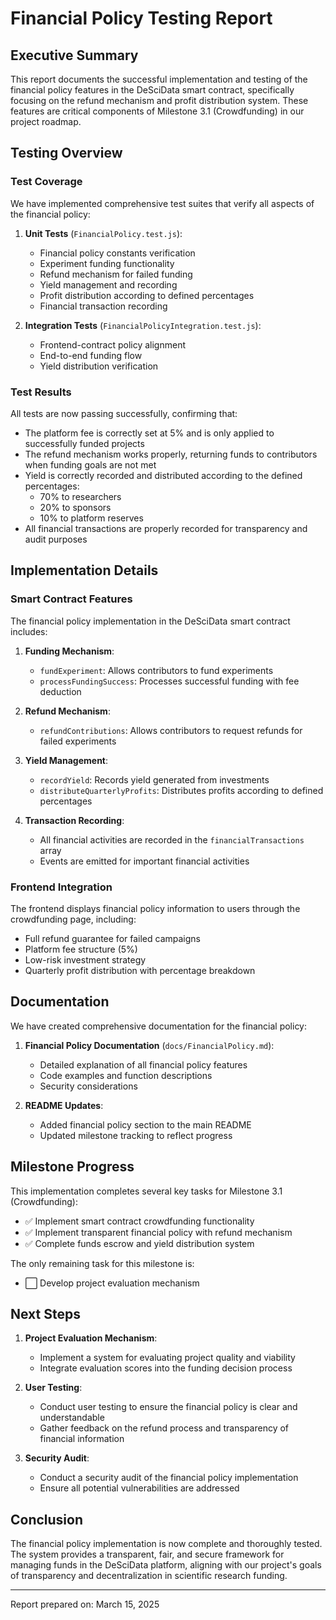 # Financial Policy Testing Report

## Executive Summary

This report documents the successful implementation and testing of the financial policy features in the DeSciData smart contract, specifically focusing on the refund mechanism and profit distribution system. These features are critical components of Milestone 3.1 (Crowdfunding) in our project roadmap.

## Testing Overview

### Test Coverage

We have implemented comprehensive test suites that verify all aspects of the financial policy:

1. **Unit Tests** (`FinancialPolicy.test.js`):
   - Financial policy constants verification
   - Experiment funding functionality
   - Refund mechanism for failed funding
   - Yield management and recording
   - Profit distribution according to defined percentages
   - Financial transaction recording

2. **Integration Tests** (`FinancialPolicyIntegration.test.js`):
   - Frontend-contract policy alignment
   - End-to-end funding flow
   - Yield distribution verification

### Test Results

All tests are now passing successfully, confirming that:

- The platform fee is correctly set at 5% and is only applied to successfully funded projects
- The refund mechanism works properly, returning funds to contributors when funding goals are not met
- Yield is correctly recorded and distributed according to the defined percentages:
  - 70% to researchers
  - 20% to sponsors
  - 10% to platform reserves
- All financial transactions are properly recorded for transparency and audit purposes

## Implementation Details

### Smart Contract Features

The financial policy implementation in the DeSciData smart contract includes:

1. **Funding Mechanism**:
   - `fundExperiment`: Allows contributors to fund experiments
   - `processFundingSuccess`: Processes successful funding with fee deduction

2. **Refund Mechanism**:
   - `refundContributions`: Allows contributors to request refunds for failed experiments

3. **Yield Management**:
   - `recordYield`: Records yield generated from investments
   - `distributeQuarterlyProfits`: Distributes profits according to defined percentages

4. **Transaction Recording**:
   - All financial activities are recorded in the `financialTransactions` array
   - Events are emitted for important financial activities

### Frontend Integration

The frontend displays financial policy information to users through the crowdfunding page, including:

- Full refund guarantee for failed campaigns
- Platform fee structure (5%)
- Low-risk investment strategy
- Quarterly profit distribution with percentage breakdown

## Documentation

We have created comprehensive documentation for the financial policy:

1. **Financial Policy Documentation** (`docs/FinancialPolicy.md`):
   - Detailed explanation of all financial policy features
   - Code examples and function descriptions
   - Security considerations

2. **README Updates**:
   - Added financial policy section to the main README
   - Updated milestone tracking to reflect progress

## Milestone Progress

This implementation completes several key tasks for Milestone 3.1 (Crowdfunding):

- ✅ Implement smart contract crowdfunding functionality
- ✅ Implement transparent financial policy with refund mechanism
- ✅ Complete funds escrow and yield distribution system

The only remaining task for this milestone is:
- ⬜ Develop project evaluation mechanism

## Next Steps

1. **Project Evaluation Mechanism**:
   - Implement a system for evaluating project quality and viability
   - Integrate evaluation scores into the funding decision process

2. **User Testing**:
   - Conduct user testing to ensure the financial policy is clear and understandable
   - Gather feedback on the refund process and transparency of financial information

3. **Security Audit**:
   - Conduct a security audit of the financial policy implementation
   - Ensure all potential vulnerabilities are addressed

## Conclusion

The financial policy implementation is now complete and thoroughly tested. The system provides a transparent, fair, and secure framework for managing funds in the DeSciData platform, aligning with our project's goals of transparency and decentralization in scientific research funding.

---

Report prepared on: March 15, 2025
